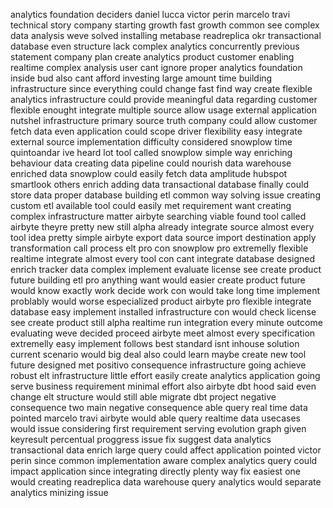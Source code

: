 analytics foundation deciders daniel lucca victor perin marcelo travi technical story company starting growth fast growth common see complex data analysis weve solved installing metabase readreplica okr transactional database even structure lack complex analytics concurrently previous statement company plan create analytics product customer enabling realtime complex analysis user cant ignore proper analytics foundation inside bud also cant afford investing large amount time building infrastructure since everything could change fast find way create flexible analytics infrastructure could provide meaningful data regarding customer flexible enought integrate multiple source allow usage external application nutshel infrastructure primary source truth company could allow customer fetch data even application could scope driver flexibility easy integrate external source implementation difficulty considered snowplow time quintoandar ive heard lot tool called snowplow simple way enriching behaviour data creating data pipeline could nourish data warehouse enriched data snowplow could easily fetch data amplitude hubspot smartlook others enrich adding data transactional database finally could store data proper database building etl common way solving issue creating custom etl available tool could easily met requirement want creating complex infrastructure matter airbyte searching viable found tool called airbyte theyre pretty new still alpha already integrate source almost every tool idea pretty simple airbyte export data source import destination apply transformation call process elt pro con snowplow pro extremelly flexible realtime integrate almost every tool con cant integrate database designed enrich tracker data complex implement evaluate license see create product future building etl pro anything want would easier create product future would know exactly work decide work con would take long time implement problably would worse especialized product airbyte pro flexible integrate database easy implement installed infrastructure con would check license see create product still alpha realtime run integration every minute outcome evaluating weve decided proceed airbyte meet almost every specification extremelly easy implement follows best standard isnt inhouse solution current scenario would big deal also could learn maybe create new tool future designed met positivo consequence infrastructure going achieve robust elt infrastructure little effort easily create analytics application going serve business requirement minimal effort also airbyte dbt hood said even change elt structure would still able migrate dbt project negative consequence two main negative consequence able query real time data pointed marcelo travi airbyte would able query realtime data usecases would issue considering first requirement serving evolution graph given keyresult percentual proggress issue fix suggest data analytics transactional data enrich large query could affect application pointed victor perin since common implementation aware complex analytics query could impact application since integrating directly plenty way fix easiest one would creating readreplica data warehouse query analytics would separate analytics minizing issue